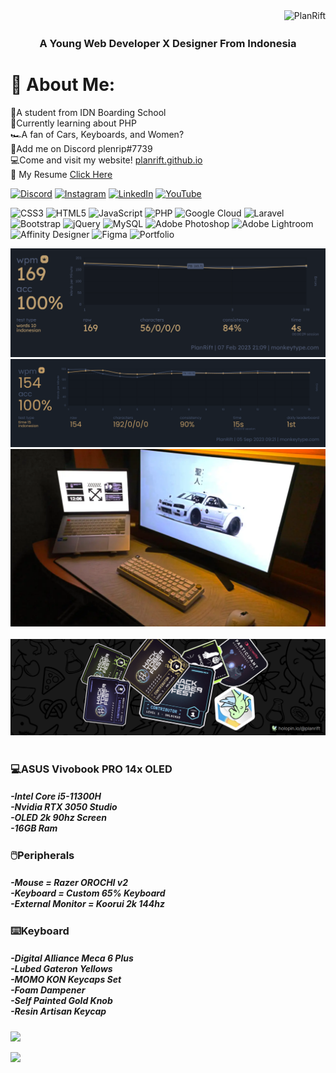 <img align="right" alt="PlanRift" src="github.gif">

<h3 align="center"><br>A Young Web Developer X Designer From Indonesia</h3>

# 💫 About Me:
🏫A student from IDN Boarding School<br>📖Currently learning about PHP<br>🏎️A fan of Cars, Keyboards, and Women?<br>🤝Add me on Discord plenrip#7739<br>💻Come and visit my website! [planrift.github.io](https://planrift.github.io)<br>📄 My Resume [Click Here](https://drive.google.com/file/d/1PSXNnsIxe6nS9QokKnQAF4boTUZOYTFv/view)


[![Discord](https://img.shields.io/badge/Discord-%237289DA.svg?logo=discord&logoColor=white)](https://discord.gg/S3JP3TVguQ) [![Instagram](https://img.shields.io/badge/Instagram-%23E4405F.svg?logo=Instagram&logoColor=white)](https://instagram.com/drift_tofu) [![LinkedIn](https://img.shields.io/badge/LinkedIn-%230077B5.svg?logo=linkedin&logoColor=white)](https://linkedin.com/in/planrift) [![YouTube](https://img.shields.io/badge/YouTube-%23FF0000.svg?logo=YouTube&logoColor=white)](https://youtube.com/@planrift) 

![CSS3](https://img.shields.io/badge/css3-%231572B6.svg?style=for-the-badge&logo=css3&logoColor=white) ![HTML5](https://img.shields.io/badge/html5-%23E34F26.svg?style=for-the-badge&logo=html5&logoColor=white) ![JavaScript](https://img.shields.io/badge/javascript-%23323330.svg?style=for-the-badge&logo=javascript&logoColor=%23F7DF1E) ![PHP](https://img.shields.io/badge/php-%23777BB4.svg?style=for-the-badge&logo=php&logoColor=white) ![Google Cloud](https://img.shields.io/badge/Google%20Cloud-%234285F4.svg?style=for-the-badge&logo=google-cloud&logoColor=white) ![Laravel](https://img.shields.io/badge/laravel-%23FF2D20.svg?style=for-the-badge&logo=laravel&logoColor=white) ![Bootstrap](https://img.shields.io/badge/bootstrap-%23563D7C.svg?style=for-the-badge&logo=bootstrap&logoColor=white) ![jQuery](https://img.shields.io/badge/jquery-%230769AD.svg?style=for-the-badge&logo=jquery&logoColor=white) ![MySQL](https://img.shields.io/badge/mysql-%2300f.svg?style=for-the-badge&logo=mysql&logoColor=white) ![Adobe Photoshop](https://img.shields.io/badge/adobephotoshop-%2331A8FF.svg?style=for-the-badge&logo=adobephotoshop&logoColor=white) ![Adobe Lightroom](https://img.shields.io/badge/Adobe%20Lightroom-31A8FF.svg?style=for-the-badge&logo=Adobe%20Lightroom&logoColor=white) ![Affinity Designer](https://img.shields.io/badge/affinitydesginer-%231B72BE.svg?style=for-the-badge&logo=affinity-designer&logoColor=white) 	![Figma](https://img.shields.io/badge/figma-%23F24E1E.svg?style=for-the-badge&logo=figma&logoColor=white) ![Portfolio](https://img.shields.io/badge/Portfolio-%23000000.svg?style=for-the-badge&logo=firefox&logoColor=#FF7139)

<div align="center">
<img alt="PlanRift" width="600" src="fasttyping.png">
</div>
<div align="center">
<img alt="PlanRift" width="600" src="fasttyping2.png">
</div>
<div align="center">
<img alt="setup" width="600" src="setup.webp">
</div>
<br>
<div align="center">
<img alt="holopin.io/@planrift" width="600" src="holopin.png">
</div>
<br>



<h3>💻ASUS Vivobook PRO 14x OLED</h3>
<h5 margin-left="0.5rem">-Intel Core i5-11300H<br>-Nvidia RTX 3050 Studio<br>-OLED 2k 90hz Screen<br>-16GB Ram</h5>
<h3>🖱️Peripherals</h3>
<h5 margin-left="0.5rem">-Mouse = Razer OROCHI v2<br>-Keyboard = Custom 65% Keyboard<br>-External Monitor = Koorui 2k 144hz<br></h5>
<h3>⌨️Keyboard</h3>
<h5 margin-left="0.5rem">-Digital Alliance Meca 6 Plus<br>-Lubed Gateron Yellows<br>-MOMO KON Keycaps Set<br>-Foam Dampener<br>-Self Painted Gold Knob<br>-Resin Artisan Keycap</h5>


![](https://github-readme-stats.vercel.app/api/top-langs/?username=PlanRift&theme=tokyonight&hide_border=false&include_all_commits=true&count_private=false&layout=compact)

![](https://quotes-github-readme.vercel.app/api?type=horizontal&theme=radical)
